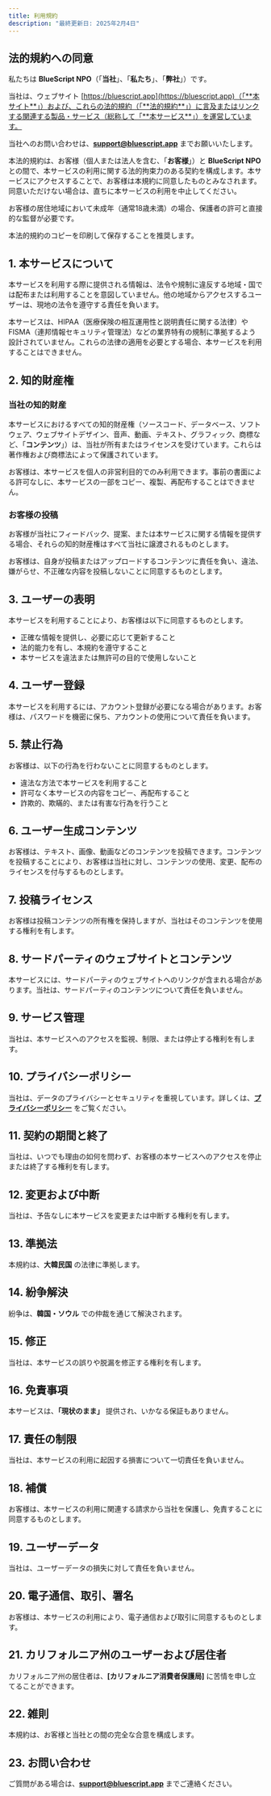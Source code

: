 ```yaml
---
title: 利用規約
description: "最終更新日: 2025年2月4日"
---
```


## 法的規約への同意

私たちは **BlueScript NPO**（「**当社**」、「**私たち**」、「**弊社**」）です。

当社は、ウェブサイト [https://bluescript.app](https://bluescript.app)（「**本サイト**」）および、これらの法的規約（「**法的規約**」）に言及またはリンクする関連する製品・サービス（総称して「**本サービス**」）を運営しています。

当社へのお問い合わせは、**[support@bluescript.app](mailto:support@bluescript.app)** までお願いいたします。

本法的規約は、お客様（個人または法人を含む、「**お客様**」）と **BlueScript NPO** との間で、本サービスの利用に関する法的拘束力のある契約を構成します。本サービスにアクセスすることで、お客様は本規約に同意したものとみなされます。同意いただけない場合は、直ちに本サービスの利用を中止してください。

お客様の居住地域において未成年（通常18歳未満）の場合、保護者の許可と直接的な監督が必要です。

本法的規約のコピーを印刷して保存することを推奨します。

## 1. 本サービスについて

本サービスを利用する際に提供される情報は、法令や規制に違反する地域・国では配布または利用することを意図していません。他の地域からアクセスするユーザーは、現地の法令を遵守する責任を負います。

本サービスは、HIPAA（医療保険の相互運用性と説明責任に関する法律）や FISMA（連邦情報セキュリティ管理法）などの業界特有の規制に準拠するよう設計されていません。これらの法律の適用を必要とする場合、本サービスを利用することはできません。

## 2. 知的財産権

### 当社の知的財産

本サービスにおけるすべての知的財産権（ソースコード、データベース、ソフトウェア、ウェブサイトデザイン、音声、動画、テキスト、グラフィック、商標など、「**コンテンツ**」）は、当社が所有またはライセンスを受けています。これらは著作権および商標法によって保護されています。

お客様は、本サービスを個人の非営利目的でのみ利用できます。事前の書面による許可なしに、本サービスの一部をコピー、複製、再配布することはできません。

### お客様の投稿

お客様が当社にフィードバック、提案、または本サービスに関する情報を提供する場合、それらの知的財産権はすべて当社に譲渡されるものとします。

お客様は、自身が投稿またはアップロードするコンテンツに責任を負い、違法、嫌がらせ、不正確な内容を投稿しないことに同意するものとします。

## 3. ユーザーの表明

本サービスを利用することにより、お客様は以下に同意するものとします。

- 正確な情報を提供し、必要に応じて更新すること
- 法的能力を有し、本規約を遵守すること
- 本サービスを違法または無許可の目的で使用しないこと

## 4. ユーザー登録

本サービスを利用するには、アカウント登録が必要になる場合があります。お客様は、パスワードを機密に保ち、アカウントの使用について責任を負います。

## 5. 禁止行為

お客様は、以下の行為を行わないことに同意するものとします。

- 違法な方法で本サービスを利用すること
- 許可なく本サービスの内容をコピー、再配布すること
- 詐欺的、欺瞞的、または有害な行為を行うこと

## 6. ユーザー生成コンテンツ

お客様は、テキスト、画像、動画などのコンテンツを投稿できます。コンテンツを投稿することにより、お客様は当社に対し、コンテンツの使用、変更、配布のライセンスを付与するものとします。

## 7. 投稿ライセンス

お客様は投稿コンテンツの所有権を保持しますが、当社はそのコンテンツを使用する権利を有します。

## 8. サードパーティのウェブサイトとコンテンツ

本サービスには、サードパーティのウェブサイトへのリンクが含まれる場合があります。当社は、サードパーティのコンテンツについて責任を負いません。

## 9. サービス管理

当社は、本サービスへのアクセスを監視、制限、または停止する権利を有します。

## 10. プライバシーポリシー

当社は、データのプライバシーとセキュリティを重視しています。詳しくは、**[プライバシーポリシー](/ja/docs/policies/privacy)** をご覧ください。

## 11. 契約の期間と終了

当社は、いつでも理由の如何を問わず、お客様の本サービスへのアクセスを停止または終了する権利を有します。

## 12. 変更および中断

当社は、予告なしに本サービスを変更または中断する権利を有します。

## 13. 準拠法

本規約は、**大韓民国** の法律に準拠します。

## 14. 紛争解決

紛争は、**韓国・ソウル** での仲裁を通じて解決されます。

## 15. 修正

当社は、本サービスの誤りや脱漏を修正する権利を有します。

## 16. 免責事項

本サービスは、**「現状のまま」** 提供され、いかなる保証もありません。

## 17. 責任の制限

当社は、本サービスの利用に起因する損害について一切責任を負いません。

## 18. 補償

お客様は、本サービスの利用に関連する請求から当社を保護し、免責することに同意するものとします。

## 19. ユーザーデータ

当社は、ユーザーデータの損失に対して責任を負いません。

## 20. 電子通信、取引、署名

お客様は、本サービスの利用により、電子通信および取引に同意するものとします。

## 21. カリフォルニア州のユーザーおよび居住者

カリフォルニア州の居住者は、**[カリフォルニア消費者保護局]** に苦情を申し立てることができます。

## 22. 雑則

本規約は、お客様と当社との間の完全な合意を構成します。

## 23. お問い合わせ

ご質問がある場合は、**[support@bluescript.app](mailto:support@bluescript.app)** までご連絡ください。

